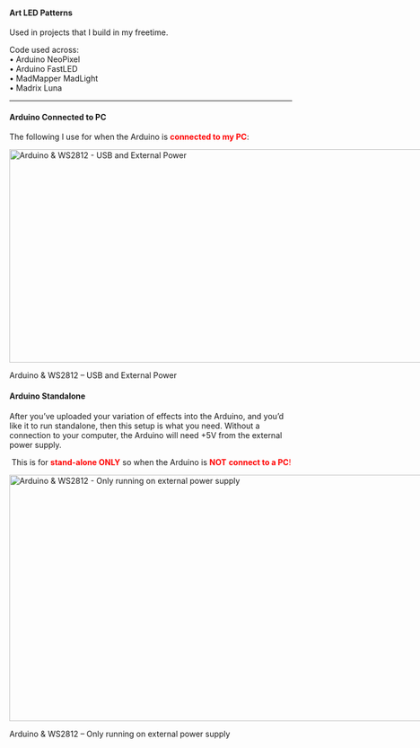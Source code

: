 <h4>Art LED Patterns</h4>
<p>Used in projects that I build in my freetime.</p>
<p>Code used across:<br>
• Arduino NeoPixel<br>
• Arduino FastLED<br>
• MadMapper MadLight<br>
• Madrix Luna</p>

<hr>

<h4><strong>Arduino Connected to PC</strong></h4>
<p>The following I use for when the Arduino is&nbsp;<span style="color: #ff0000;"><strong>connected to my PC</strong></span>:</p>

<div id="attachment_2512" style="width: 810px" class="wp-caption aligncenter"><a href="http://www.tweaking4all.com/wp-content/uploads/2014/01/arduino_usb_and_extrenal_power_ws2812.jpg" class="fancybox image" rel="gallery"><img class="size-medium wp-image-2512" src="http://www.tweaking4all.com/wp-content/uploads/2014/01/arduino_usb_and_extrenal_power_ws2812-800x380.jpg" alt="Arduino &amp; WS2812 - USB and External Power" width="800" height="380" srcset="http://www.tweaking4all.com/wp-content/uploads/2014/01/arduino_usb_and_extrenal_power_ws2812-800x380.jpg 800w, http://www.tweaking4all.com/wp-content/uploads/2014/01/arduino_usb_and_extrenal_power_ws2812-400x190.jpg 400w, http://www.tweaking4all.com/wp-content/uploads/2014/01/arduino_usb_and_extrenal_power_ws2812-180x85.jpg 180w, http://www.tweaking4all.com/wp-content/uploads/2014/01/arduino_usb_and_extrenal_power_ws2812.jpg 974w" sizes="(max-width: 800px) 100vw, 800px"></a><p class="wp-caption-text">Arduino &amp; WS2812 – USB and External Power</p></div>

<h4><strong>Arduino Standalone</strong></h4>
<p>After you’ve uploaded your variation of effects into the Arduino, and you’d like it to run standalone, then this setup is what you need. Without a connection to your computer, the Arduino will need +5V from the external power supply.</p>

<p><i class="icon-warning-sign icon-color-cancel">&nbsp;</i>This is for&nbsp;<span style="color: #ff0000;"><strong>stand-alone ONLY</strong></span> so when the Arduino is&nbsp;<span style="color: #ff0000;"><strong>NOT</strong> <strong>connect to a PC</strong>!</span></p>

<div id="attachment_2511" style="width: 810px" class="wp-caption aligncenter"><a href="http://www.tweaking4all.com/wp-content/uploads/2014/01/arduino_no_computer_power.jpg" class="fancybox image" rel="gallery"><img class="size-medium wp-image-2511" src="http://www.tweaking4all.com/wp-content/uploads/2014/01/arduino_no_computer_power-800x439.jpg" alt="Arduino &amp; WS2812 - Only running on external power supply" width="800" height="439" srcset="http://www.tweaking4all.com/wp-content/uploads/2014/01/arduino_no_computer_power-800x439.jpg 800w, http://www.tweaking4all.com/wp-content/uploads/2014/01/arduino_no_computer_power-400x219.jpg 400w, http://www.tweaking4all.com/wp-content/uploads/2014/01/arduino_no_computer_power-180x98.jpg 180w, http://www.tweaking4all.com/wp-content/uploads/2014/01/arduino_no_computer_power.jpg 843w" sizes="(max-width: 800px) 100vw, 800px"></a><p class="wp-caption-text">Arduino &amp; WS2812 – Only running on external power supply</p></div>
